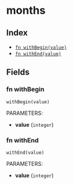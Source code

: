 # months



## Index

* [`fn withBegin(value)`](#fn-withbegin)
* [`fn withEnd(value)`](#fn-withend)

## Fields

### fn withBegin

```jsonnet
withBegin(value)
```

PARAMETERS:

* **value** (`integer`)


### fn withEnd

```jsonnet
withEnd(value)
```

PARAMETERS:

* **value** (`integer`)

